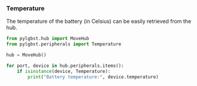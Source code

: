 ### Temperature

The temperature of the battery (in Celsius) can be easily retrieved from the hub.

```python
from pylgbst.hub import MoveHub
from pylgbst.peripherals import Temperature

hub = MoveHub()

for port, device in hub.peripherals.items():
    if isinstance(device, Temperature):
        print("Battery temperature:", device.temperature)

```
